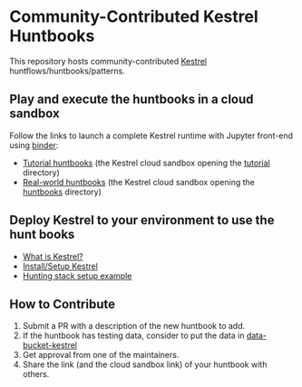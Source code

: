 # Community-Contributed Kestrel Huntbooks

This repository hosts community-contributed [Kestrel](https://github.com/opencybersecurityalliance/kestrel-lang) huntflows/huntbooks/patterns.

## Play and execute the huntbooks in a cloud sandbox

Follow the links to launch a complete Kestrel runtime with Jupyter front-end using [binder](https://mybinder.readthedocs.io):
- [Tutorial huntbooks](https://mybinder.org/v2/gh/opencybersecurityalliance/kestrel-huntbook/HEAD?filepath=tutorial) (the Kestrel cloud sandbox opening the [tutorial](https://github.com/opencybersecurityalliance/kestrel-huntbook/tree/main/tutorial) directory)
- [Real-world huntbooks](https://mybinder.org/v2/gh/opencybersecurityalliance/kestrel-huntbook/HEAD?filepath=huntbooks) (the Kestrel cloud sandbox opening the [huntbooks](https://github.com/opencybersecurityalliance/kestrel-huntbook/tree/main/huntbooks) directory)

## Deploy Kestrel to your environment to use the hunt books
- [What is Kestrel?](https://kestrel.readthedocs.io/en/latest/overview/)
- [Install/Setup Kestrel](https://kestrel.readthedocs.io/en/latest/installation/index.html)
- [Hunting stack setup example](https://opencybersecurityalliance.org/posts/kestrel-2021-07-26/)

## How to Contribute

1. Submit a PR with a description of the new huntbook to add.
2. If the huntbook has testing data, consider to put the data in [data-bucket-kestrel](https://github.com/opencybersecurityalliance/data-bucket-kestrel)
3. Get approval from one of the maintainers.
4. Share the link (and the cloud sandbox link) of your huntbook with others.
